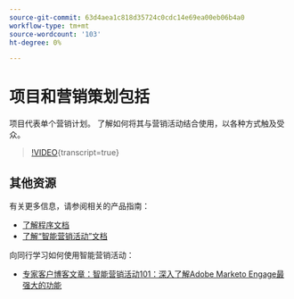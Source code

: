 ```yaml
---
source-git-commit: 63d4aea1c818d35724c0cdc14e69ea00eb06b4a0
workflow-type: tm+mt
source-wordcount: '103'
ht-degree: 0%

---
```

# 项目和营销策划包括

项目代表单个营销计划。 了解如何将其与营销活动结合使用，以各种方式触及受众。

>[!VIDEO](https://video.tv.adobe.com/v/3418042/?quality=12&learn=on){transcript=true}

## 其他资源

有关更多信息，请参阅相关的产品指南：

* [了解程序文档](https://experienceleague.adobe.com/docs/marketo/using/product-docs/core-marketo-concepts/programs/creating-programs/understanding-programs.html?lang=en)
* [了解“智能营销活动”文档](https://experienceleague.adobe.com/docs/marketo/using/product-docs/core-marketo-concepts/smart-campaigns/understanding-smart-campaigns.html?lang=en)

向同行学习如何使用智能营销活动：

* [专家客户博客文章：智能营销活动101：深入了解Adobe Marketo Engage最强大的功能](https://nation.marketo.com/t5/product-blogs/smart-campaigns-101-a-deep-dive-into-adobe-marketo-engage-s-most/ba-p/313385#M1838)